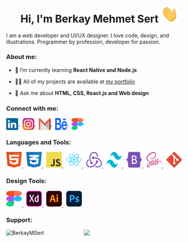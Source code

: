 <h1 align="center">
 Hi, I'm Berkay Mehmet Sert 
<img src = "./assets/wave.gif" width = "48"/>
</h1>

<p align="left">
I am a web developer and UI/UX designer. I love code, design, and illustrations. Programmer by profession, developer for passion.
</p>
<h3>About me:</h3> 

- 🌱 I’m currently learning **React Native and Node.js**

- 👨‍💻 All of my projects are available at [my portfolio](https://www.figma.com/@BerkayMSert)

- 💬 Ask me about **HTML, CSS, React.js and Web design**

<h3 align="left">Connect with me:</h3>
<p align="left">

<a href="https://linkedin.com/in/berkaymsert/" target="blank">

<img align="center" src="./assets/linkedin-icon-2.svg" alt="https://linkedin.com/in/berkaymsert/" height="32" width="32" />
</a>

<a href="https://instagram.com/berkaysert.h" target="blank">
<img style="margin-left: 8px" align="center" src="./assets/instagram.svg" alt="https://www.instagram.com/berkaysert.h" height="32" width="32" />
</a>

<a href="mailto:berkaymehmetsert@gmail.com" target="blank">
<img style="margin-left: 8px" align="center" src="./assets/gmail.svg" alt="berkaymehmetsert@gmail.com" height="32" width="32" />
</a>
<a href="https://www.behance.net/berkaysert" target="blank">
<img style="margin-left: 8px" align="center" src="./assets/behance.svg" alt="behance.net/berkaysert" height="32" width="32" />
</a>
<a href="https://www.figma.com/@BerkayMSert" target="blank">
<img style="margin-left: 8px" align="center" src="./assets/figma.svg" alt="figma.com/@BerkayMSert" height="32" width="32" />
</a>
</p>

<h3 align="left">Languages and Tools:</h3>

<p align="left"> 

<a href="https://www.w3schools.com/html" target="_blank" rel="noreferrer"> 
<img src="./assets/html.svg" alt="HTML5" width="42" height="42"/> 
</a> 
<a href="https://www.w3schools.com/css" target="_blank" rel="noreferrer"> 
<img style="margin-left: 8px" src="./assets/css.svg" alt="CSS3" width="42" height="42"/> 
</a> 
<a href="https://www.w3schools.com/js" target="_blank" rel="noreferrer"> 
<img style="margin-left: 8px" src="./assets/javaScript.svg" alt="JS" width="42" height="42"/> 
</a> 
<a href="https://reactjs.org/" target="_blank" rel="noreferrer"> 
<img style="margin-left: 8px" src="./assets/react.svg" alt="React.js" width="42" height="42"/> 
</a> 
<a href="https://redux-toolkit.js.org/" target="_blank" rel="noreferrer"> 
<img style="margin-left: 8px" src="./assets/redux.svg" alt="Redux" width="42" height="42"/> 
</a> 
<a href="https://tailwindcss.com/" target="_blank" rel="noreferrer"> 
<img style="margin-left: 8px" src="./assets/tailwind.svg" alt="Tailwind CSS" width="42" height="42"/> 
</a> 
<a href="https://getbootstrap.com/" target="_blank" rel="noreferrer"> 
<img style="margin-left: 8px" src="./assets/bootstrap.svg" alt="Bootstrap" width="42" height="42"/> 
</a> 
<a href="https://sass-lang.com/" target="_blank" rel="noreferrer"> 
<img style="margin-left: 8px" src="./assets/sass.svg" alt="SASS" width="42" height="42"/> 
</a> 
<a href="https://git-scm.com/" target="_blank" rel="noreferrer"> 
<img style="margin-left: 8px" src="./assets/git.svg" alt="GIT" width="42" height="42"/> 
</a> 

</p>

<h3 align="left">Design Tools:</h3>

<p align="left"> 

<a href="https://www.figma.com/" target="_blank" rel="noreferrer"> 
<img src="./assets/figma.svg" alt="Figma" width="42" height="42"/> 
</a> 
<a href="https://www.adobe.com/" target="_blank" rel="noreferrer"> 
<img style="margin-left: 8px" src="./assets/xd.svg" alt="Adobe XD" width="42" height="42"/> 
</a> 
<a href="https://www.adobe.com/" target="_blank" rel="noreferrer"> 
<img style="margin-left: 8px" src="./assets/ai.svg" alt="Adobe AI" width="42" height="42"/> 
</a> <a href="https://www.adobe.com/" target="_blank" rel="noreferrer"> 
<img style="margin-left: 8px" src="./assets/ps.svg" alt="Adobe PS" width="42" height="42"/> 
</a> 

</p>

<h3 align="left">Support:</h3>
<p><a href="https://www.buymeacoffee.com/BerkayMSert"> 
<img align="left" src="https://cdn.buymeacoffee.com/buttons/v2/default-yellow.png" height="50" width="210" alt="BerkayMSert" />
</a>
</p>

[![](https://c5.patreon.com/external/logo/become_a_patron_button.png)](https://www.patreon.com/BerkayMSert)
